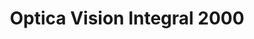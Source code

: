 ---
title: "Optica Vision Integral 2000"
url: /tomelloso/optica-vision-integral-2000/
shop: óptico
---